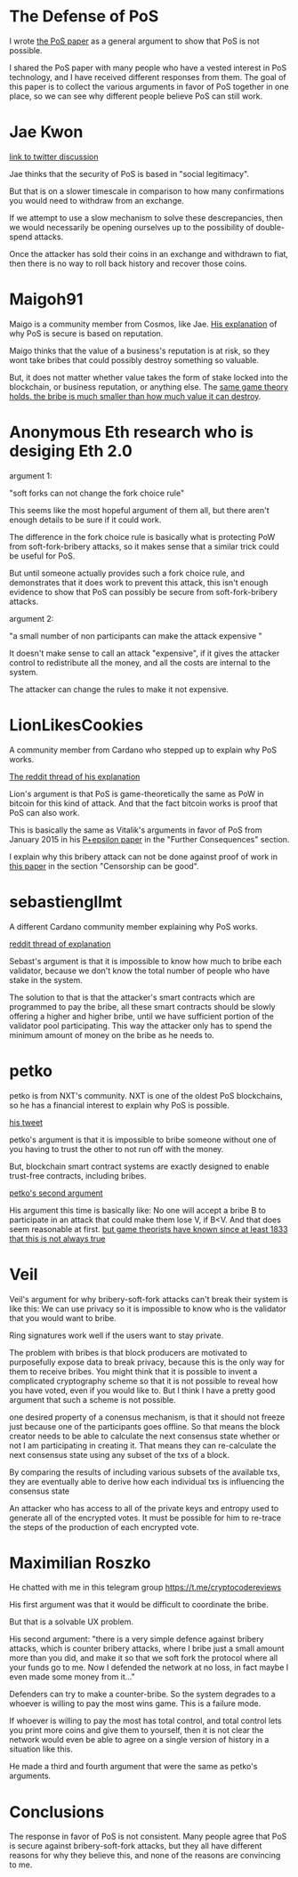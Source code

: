 The Defense of PoS
========

I wrote [the PoS paper](https://github.com/zack-bitcoin/amoveo/blob/master/docs/other_blockchains/proof_of_stake.md) as a general argument to show that PoS is not possible.

I shared the PoS paper with many people who have a vested interest in PoS technology, and I have received different responses from them. The goal of this paper is to collect the various arguments in favor of PoS together in one place, so we can see why different people believe PoS can still work.


Jae Kwon
========

[link to twitter discussion](https://twitter.com/jaekwon/status/1163205417020735488?s=20)

Jae thinks that the security of PoS is based in "social legitimacy". 

But that is on a slower timescale in comparison to how many confirmations you would need to withdraw from an exchange.

If we attempt to use a slow mechanism to solve these descrepancies, then we would necessarily be opening ourselves up to the possibility of double-spend attacks.

Once the attacker has sold their coins in an exchange and withdrawn to fiat, then there is no way to roll back history and recover those coins.

Maigoh91
========

Maigo is a community member from Cosmos, like Jae. [His explanation](https://www.reddit.com/r/cosmosnetwork/comments/cnw1rn/i_attempted_to_prove_that_cosmos_pos_consensus_is/) of why PoS is secure is based on reputation.

Maigo thinks that the value of a business's reputation is at risk, so they wont take bribes that could possibly destroy something so valuable.

But, it does not matter whether value takes the form of stake locked into the blockchain, or business reputation, or anything else. The [same game theory holds. the bribe is much smaller than how much value it can destroy](https://github.com/zack-bitcoin/amoveo/blob/master/docs/basics/market_failure.md).

Anonymous Eth research who is desiging Eth 2.0
=========

argument 1:

"soft forks can not change the fork choice rule"

This seems like the most hopeful argument of them all, but there aren't enough details to be sure if it could work.

The difference in the fork choice rule is basically what is protecting PoW from soft-fork-bribery attacks, so it makes sense that a similar trick could be useful for PoS.

But until someone actually provides such a fork choice rule, and demonstrates that it does work to prevent this attack, this isn't enough evidence to show that PoS can possibly be secure from soft-fork-bribery attacks.

argument 2:

"a small number of non participants can make the attack expensive "

It doesn't make sense to call an attack "expensive", if it gives the attacker control to redistribute all the money, and all the costs are internal to the system.

The attacker can change the rules to make it not expensive. 

LionLikesCookies
========

A community member from Cardano who stepped up to explain why PoS works.

[The reddit thread of his explanation](https://www.reddit.com/r/CryptoCurrency/comments/cy4i6l/i_attempted_to_show_that_cardano_ouroboros_is_not/)

Lion's argument is that PoS is game-theoretically the same as PoW in bitcoin for this kind of attack. And that the fact bitcoin works is proof that PoS can also work.

This is basically the same as Vitalik's arguments in favor of PoS from January 2015 in his [P+epsilon paper](https://blog.ethereum.org/2015/01/28/p-epsilon-attack/) in the "Further Consequences" section.

I explain why this bribery attack can not be done against proof of work in [this paper](https://github.com/zack-bitcoin/amoveo/blob/master/docs/other_blockchains/proof_of_stake.md) in the section "Censorship can be good".

sebastiengllmt
========

A different Cardano community member explaining why PoS works.

[reddit thread of explanation](https://www.reddit.com/r/cardano/comments/cy52ab/i_attempted_to_use_math_to_show_that_cardanos/)

Sebast's argument is that it is impossible to know how much to bribe each validator, because we don't know the total number of people who have stake in the system.

The solution to that is that the attacker's smart contracts which are programmed to pay the bribe, all these smart contracts should be slowly offering a higher and higher bribe, until we have sufficient portion of the validator pool participating. This way the attacker only has to spend the minimum amount of money on the bribe as he needs to.


petko
=======

petko is from NXT's community. NXT is one of the oldest PoS blockchains, so he has a financial interest to explain why PoS is possible.

[his tweet](https://twitter.com/petkodp/status/1168596724312662017?s=20)

petko's argument is that it is impossible to bribe someone without one of you having to trust the other to not run off with the money.

But, blockchain smart contract systems are exactly designed to enable trust-free contracts, including bribes.


[petko's second argument](https://twitter.com/petkodp/status/1168553666124664832?s=20)

His argument this time is basically like: No one will accept a bribe B to participate in an attack that could make them lose V, if B<V.
And that does seem reasonable at first. [but game theorists have known since at least 1833 that this is not always true](https://github.com/zack-bitcoin/amoveo/blob/master/docs/basics/market_failure.md)


Veil
=========

Veil's argument for why bribery-soft-fork attacks can't break their system is like this: We can use privacy so it is impossible to know who is the validator that you would want to bribe.


Ring signatures work well if the users want to stay private. 

The problem with bribes is that block producers are motivated to purposefully expose data to break privacy, because this is the only way for them to receive bribes.
You might think that it is possible to invent a complicated cryptography scheme so that it is not possible to reveal how you have voted, even if you would like to. 
But I think I have a pretty good argument that such a scheme is not possible.

one desired property of a conensus mechanism, is that it should not freeze just because one of the participants goes offline.
So that means the block creator needs to be able to calculate the next consensus state whether or not I am participating in creating it.
That means they can re-calculate the next consensus state using any subset of the txs of a block.

By comparing the results of including various subsets of the available txs, they are eventually able to derive how each individual txs is influencing the consensus state

An attacker who has access to all of the private keys and entropy used to generate all of the encrypted votes. It must be possible for him to re-trace the steps of the production of each encrypted vote.

Maximilian Roszko
==========

He chatted with me in this telegram group https://t.me/cryptocodereviews

His first argument was that it would be difficult to coordinate the bribe.

But that is a solvable UX problem.


His second argument:
"there is a very simple defence against bribery attacks, which is counter bribery attacks, where I bribe just a small amount more than you did, and make it so that we soft fork the protocol where all your funds go to me. Now I defended the network at no loss, in fact maybe I even made some money from it..."

Defenders can try to make a counter-bribe. So the system degrades to a whoever is willing to pay the most wins game. This is a failure mode.

If whoever is willing to pay the most has total control, and total control lets you print more coins and give them to yourself, then it is not clear the network would even be able to agree on a single version of history in a situation like this.

He made a third and fourth argument that were the same as petko's arguments.

Conclusions
========

The response in favor of PoS is not consistent.
Many people agree that PoS is secure against bribery-soft-fork attacks, but they all have different reasons for why they believe this, and none of the reasons are convincing to me.

